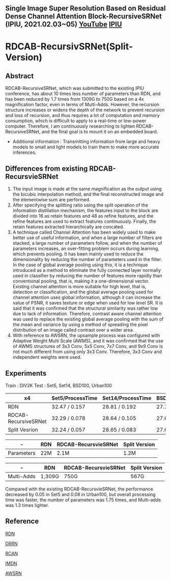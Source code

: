 ## Single Image Super Resolution Based on Residual Dense Channel Attention Block-RecursiveSRNet (IPIU, 2021.02.03~05) [YouTube](https://www.youtube.com/watch?v=BW7Z-MUu7m4) [IPIU](http://www.ipiu.or.kr/2021/index.php)

# RDCAB-RecursivSRNet(Split-Version)
## Abstract
RDCAB-RecursiveSRNet, which was submitted to the existing IPIU conference, has about 10 times less number of parameters than RDN, and has been reduced by 1.7 times from 1309G to 750G based on a 4x magnification factor, even in terms of Multi-Adds. However, the recursion structure increases or widens the depth of the network to prevent recursion and loss of recursion, and thus requires a lot of computation and memory consumption, which is difficult to apply to a real-time or low-power computer. Therefore, I am continuously researching to lighten RDCAB-RecursiveSRNet, and the final goal is to mount it on an embedded board.
* Additional information : Transmitting information from large and heavy models to small and light models to train them to make more accurate inferences.
## Differences from existing RDCAB-RecursvieSRNet
1) The input image is made at the same magnification as the output using the bicubic interpolation method, and the final reconstructed image and the elementwise sum are performed.
2) After specifying the splitting ratio using the split operation of the information distillation mechanism, the features input to the block are divided into 16 as retain features and 48 as refine features, and the refine features are used to extract features continuously. Finally, the retain features extracted hierarchically are concated.
3) A technique called Channel Attention has been widely used to make better use of useful information, and when a large number of filters are stacked, a large number of parameters follow, and when the number of parameters increases, an over-fitting problem occurs during learning, which prevents pooling. It has been mainly used to reduce the dimensionality by reducing the number of parameters used in the filter. In the case of global average pooling using this, it is a technique introduced as a method to eliminate the fully connected layer normally used in classifier by reducing the number of features more rapidly than conventional pooling, that is, making it a one-dimensional vector. Existing channel attention is more suitable for high level, that is, detection or classification, and the global average pooling used for channel attention uses global information, although it can increase the value of PSNR, it saves texture or edge when used for low level SR. It is said that it was confirmed that the structural similarity was rather low due to lack of information. Therefore, contrast aware channel attention was used to replace the existing global average pooling with the sum of the mean and variance by using a method of spreading the pixel distribution of an image called contrast over a wider area.
4) With reference to AWSRN, the upsample process was configured with Adaptive Weight Multi Scale (AWMS), and it was confirmed that the use of AWMS structures of 3x3 Conv, 5x5 Conv, 7x7 Conv, and 9x9 Conv is not much different from using only 3x3 Conv. Therefore, 3x3 Conv and independent weights were used.


## Experiments
Train : DIV2K
Test : Set5, Set14, BSD100, Urban100

|x4|Set5/ProcessTime|Set14/ProcessTime|BSD100/ProcessTime|Urban100/ProcessTime|
|--|----------------|-----------------|------------------|--------------------|
|RDN|32.47 / 0.157|28.81 / 0.192|27.72 / 0.021|26.61 / 0.227|
|RDCAB-RecursiveSRNet|32.29 / 0.078|28.64 / 0.105|27.62 / 0.012|26.16 / 0.150|
|Split Vesrion|32.24 / 0.057|28.65 / 0.083|27.62 / 0.016|26.08 / 0.107|

|-|RDN|RDCAB-RecursvieSRNet|Split Version|
|-|---|--------------------|-------------|
|Parameters|22M|2.1M|1.2M|

|-|RDN|RDCAB-RecursvieSRNet|Split Version|
|-|---|--------------------|-------------|
|Multi-Adds|1,309G|750G|567G|

Compared with the existing RDCAB-RecursvieSRNet, the performance decreased by 0.05 in Set5 and 0.08 in Urban100, but overall processing time was faster, the number of parameters was 1.75 times, and Multi-adds was 1.3 times lighter.

## Reference
[RDN](https://arxiv.org/abs/1802.08797)

[DRRN](https://openaccess.thecvf.com/content_cvpr_2017/papers/Tai_Image_Super-Resolution_via_CVPR_2017_paper.pdf)

[RCAN](https://arxiv.org/abs/1807.02758)

[IMDN](https://arxiv.org/abs/1909.11856)

[AWSRN](https://arxiv.org/abs/1904.02358)
